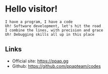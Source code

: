 # Hello visitor!

```
I have a program, I have a code
Uh! Software development, let's hit the road
I combine the lines, with precision and grace
Uh! Debugging skills all up in this place
```

## Links 

- Official site: https://ppap.gg
- Github: https://github.com/ppapteam/codes
